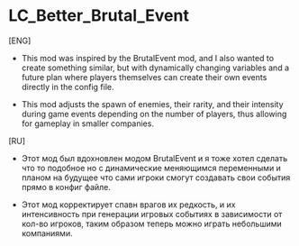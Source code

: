 # LC_Better_Brutal_Event                                                                             
[ENG]
 - This mod was inspired by the BrutalEvent mod, 
and I also wanted to create something similar, 
but with dynamically changing variables 
and a future plan where players themselves
can create their own events directly in the config file.

 - This mod adjusts the spawn of enemies, 
their rarity, and their intensity during game events 
depending on the number of players, 
thus allowing for gameplay in smaller companies.

[RU]
 - Этот мод был вдохновлен модом BrutalEvent
и я тоже хотел сделать что то подобное
но с динамические меняющимся переменными
и планом на будущее что сами игроки смогут
создавать свои события прямо в конфиг файле.

 - Этот мод корректирует спавн врагов их редкость,
и их интенсивность при генерации игровых событиях
в зависимости от кол-во игроков, таким образом
теперь можно играть небольшими компаниями.
